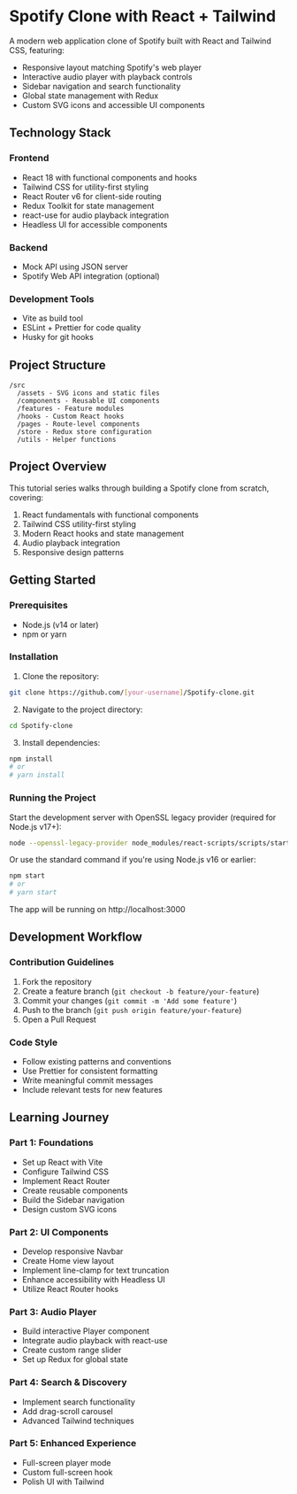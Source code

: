 # Spotify Clone with React + Tailwind

A modern web application clone of Spotify built with React and Tailwind CSS, featuring:

- Responsive layout matching Spotify's web player
- Interactive audio player with playback controls
- Sidebar navigation and search functionality
- Global state management with Redux
- Custom SVG icons and accessible UI components

## Technology Stack

### Frontend

- React 18 with functional components and hooks
- Tailwind CSS for utility-first styling
- React Router v6 for client-side routing
- Redux Toolkit for state management
- react-use for audio playback integration
- Headless UI for accessible components

### Backend

- Mock API using JSON server
- Spotify Web API integration (optional)

### Development Tools

- Vite as build tool
- ESLint + Prettier for code quality
- Husky for git hooks

## Project Structure

```
/src
  /assets - SVG icons and static files
  /components - Reusable UI components
  /features - Feature modules
  /hooks - Custom React hooks
  /pages - Route-level components
  /store - Redux store configuration
  /utils - Helper functions
```

## Project Overview

This tutorial series walks through building a Spotify clone from scratch, covering:

1. React fundamentals with functional components
2. Tailwind CSS utility-first styling
3. Modern React hooks and state management
4. Audio playback integration
5. Responsive design patterns

## Getting Started

### Prerequisites

- Node.js (v14 or later)
- npm or yarn

### Installation

1. Clone the repository:

```bash
git clone https://github.com/[your-username]/Spotify-clone.git
```

2. Navigate to the project directory:

```bash
cd Spotify-clone
```

3. Install dependencies:

```bash
npm install
# or
# yarn install
```

### Running the Project

Start the development server with OpenSSL legacy provider (required for Node.js v17+):

```bash
node --openssl-legacy-provider node_modules/react-scripts/scripts/start.js
```

Or use the standard command if you're using Node.js v16 or earlier:

```bash
npm start
# or
# yarn start
```

The app will be running on http://localhost:3000

## Development Workflow

### Contribution Guidelines

1. Fork the repository
2. Create a feature branch (`git checkout -b feature/your-feature`)
3. Commit your changes (`git commit -m 'Add some feature'`)
4. Push to the branch (`git push origin feature/your-feature`)
5. Open a Pull Request

### Code Style

- Follow existing patterns and conventions
- Use Prettier for consistent formatting
- Write meaningful commit messages
- Include relevant tests for new features

## Learning Journey

### Part 1: Foundations

- Set up React with Vite
- Configure Tailwind CSS
- Implement React Router
- Create reusable components
- Build the Sidebar navigation
- Design custom SVG icons

### Part 2: UI Components

- Develop responsive Navbar
- Create Home view layout
- Implement line-clamp for text truncation
- Enhance accessibility with Headless UI
- Utilize React Router hooks

### Part 3: Audio Player

- Build interactive Player component
- Integrate audio playback with react-use
- Create custom range slider
- Set up Redux for global state

### Part 4: Search & Discovery

- Implement search functionality
- Add drag-scroll carousel
- Advanced Tailwind techniques

### Part 5: Enhanced Experience

- Full-screen player mode
- Custom full-screen hook
- Polish UI with Tailwind
